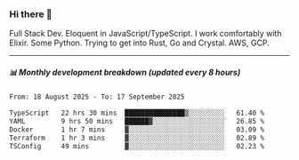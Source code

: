 ### Hi there 👋

Full Stack Dev. Eloquent in JavaScript/TypeScript. I work comfortably with Elixir. Some Python. Trying to get into Rust, Go and Crystal. AWS, GCP.

***

##### 📊 Monthly development breakdown (updated every 8 hours)

<!--START_SECTION:waka-->

```txt
From: 18 August 2025 - To: 17 September 2025

TypeScript   22 hrs 30 mins  ███████████████▒░░░░░░░░░   61.40 %
YAML         9 hrs 50 mins   ██████▓░░░░░░░░░░░░░░░░░░   26.85 %
Docker       1 hr 7 mins     ▓░░░░░░░░░░░░░░░░░░░░░░░░   03.09 %
Terraform    1 hr 3 mins     ▓░░░░░░░░░░░░░░░░░░░░░░░░   02.89 %
TSConfig     49 mins         ▓░░░░░░░░░░░░░░░░░░░░░░░░   02.23 %
```

<!--END_SECTION:waka-->
